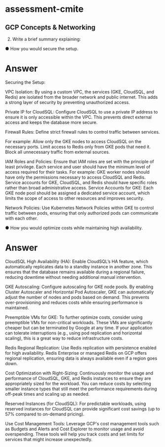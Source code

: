 # assessment-cmite

## GCP Concepts & Networking

2. Write a brief summary explaining:

● How you would secure the setup.

# Answer

Securing the Setup:

VPC Isolation: By using a custom VPC, the services (GKE, CloudSQL, and Redis) are isolated from the broader network and public internet. This adds a strong layer of security by preventing unauthorized access.

Private IP for CloudSQL: Configure CloudSQL to use a private IP address to ensure it is only accessible within the VPC. This prevents direct external access and keeps the database more secure.

Firewall Rules: Define strict firewall rules to control traffic between services.

For example:
Allow only the GKE nodes to access CloudSQL on the necessary ports.
Limit access to Redis only from GKE pods that need it.
Block all unnecessary traffic from external sources.

IAM Roles and Policies: Ensure that IAM roles are set with the principle of least privilege. Each service and user should have the minimum level of access required for their tasks.
For example:
GKE worker nodes should have only the permissions necessary to access CloudSQL and Redis.
Service accounts for GKE, CloudSQL, and Redis should have specific roles rather than broad administrative access.
Service Accounts for GKE: Each GKE node pool should be assigned a dedicated service account, which limits the scope of access to other resources and improves security.

Network Policies: Use Kubernetes Network Policies within GKE to control traffic between pods, ensuring that only authorized pods can communicate with each other.

● How you would optimize costs while maintaining high availability.

# Answer

CloudSQL High Availability (HA): Enable CloudSQL’s HA feature, which automatically replicates data to a standby instance in another zone. This ensures that the database remains available during a regional failure, reducing downtime without needing additional manual intervention.

GKE Autoscaling: Configure autoscaling for GKE node pools. By enabling Cluster Autoscaler and Horizontal Pod Autoscaler, GKE can automatically adjust the number of nodes and pods based on demand. This prevents over-provisioning and reduces costs while ensuring performance is maintained.

Preemptible VMs for GKE: To further optimize costs, consider using preemptible VMs for non-critical workloads. These VMs are significantly cheaper but can be terminated by Google at any time. If your application can tolerate interruptions (e.g., using pod replication and horizontal scaling), this is a great way to reduce infrastructure costs.

Redis Regional Replication: Use Redis replication with persistence enabled for high availability. Redis Enterprise or managed Redis on GCP offers regional replication, ensuring data is always available even if a region goes down.

Cost Optimization with Right-Sizing: Continuously monitor the usage and performance of CloudSQL, GKE, and Redis instances to ensure they are appropriately sized for the workload. You can reduce costs by selecting smaller instance types that still meet the performance requirements during off-peak times and scaling up as needed.

Reserved Instances (for CloudSQL): For predictable workloads, using reserved instances for CloudSQL can provide significant cost savings (up to 57% compared to on-demand pricing).

Use Cost Management Tools: Leverage GCP's cost management tools such as Budgets and Alerts and Cost Explorer to monitor usage and avoid overspending. These tools will help you track costs and set limits for services that might increase unexpectedly.
